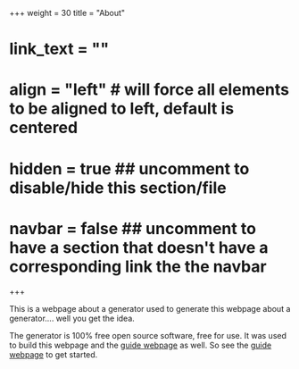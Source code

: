 +++
weight = 30
title = "About"
# link_text = ""
# align = "left" # will force all elements to be aligned to left, default is centered
# hidden = true ## uncomment to disable/hide this section/file
# navbar = false ## uncomment to have a section that doesn't have a corresponding link the the navbar
+++

This is a webpage about a generator used to generate this webpage about a generator.... well you get the idea.

The generator is 100% free open source software, free for use.  It was used to build this webpage and the [guide webpage](https://dkebler.github.io/landingpage-guide) as well.  So see the [guide webpage](https://dkebler.github.io/landingpage-guide) to get started.  
